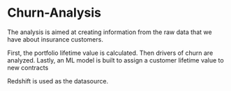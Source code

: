# Churn-Analysis

The analysis is aimed at creating information from the raw data that we have about insurance customers. 

First, the portfolio lifetime value is calculated. Then drivers of churn are analyzed. Lastly, an ML model is built to assign a customer lifetime value to new contracts

Redshift is used as the datasource. 

